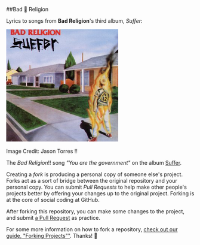 ##Bad :no_entry_sign: Religion 

Lyrics to songs from **Bad Religion**'s third album, _Suffer_:

![my picture](images/br.jpg)

Image Credit: Jason Torres :bangbang:


The *Bad Religion*:bangbang: song *"You are the government"* on the album [Suffer](link1).

Creating a *fork* is producing a personal copy of someone else's project. Forks act as a sort of bridge between the original repository and your personal copy. You can submit *Pull Requests* to help make other people's projects better by offering your changes up to the original project. Forking is at the core of social coding at GitHub.

After forking this repository, you can make some changes to the project, and submit [a Pull Request](https://github.com/octocat/Spoon-Knife/pulls) as practice.

For some more information on how to fork a repository, [check out our guide, "Forking Projects""](http://guides.github.com/overviews/forking/). Thanks! :sparkling_heart:


[link1]: http://en.wikipedia.org/wiki/Suffer_%28album%29

